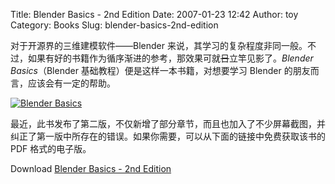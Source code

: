 Title: Blender Basics - 2nd Edition
Date: 2007-01-23 12:42
Author: toy
Category: Books
Slug: blender-basics-2nd-edition

对于开源界的三维建模软件——Blender
来说，其学习的复杂程度非同一般。不过，如果有好的书籍作为循序渐进的参考，那效果可就~~日~~立竿见影了。*Blender
Basics*（Blender 基础教程）便是这样一本书籍，对想要学习 Blender
的朋友而言，应该会有一定的帮助。

[![Blender
Basics](http://i.linuxtoy.org/i/2007/01/blender_basics_s.jpg)](http://i.linuxtoy.org/i/2007/01/blender_basics.jpg)

最近，此书发布了第二版，不仅新增了部分章节，而且也加入了不少屏幕截图，并纠正了第一版中所存在的错误。如果你需要，可以从下面的链接中免费获取该书的
PDF 格式的电子版。

Download [Blender Basics - 2nd
Edition](http://www.cdschools.org/54223045235521/blank/browse.asp?A=383&BMDRN=2000&BCOB=0&C=55205)
